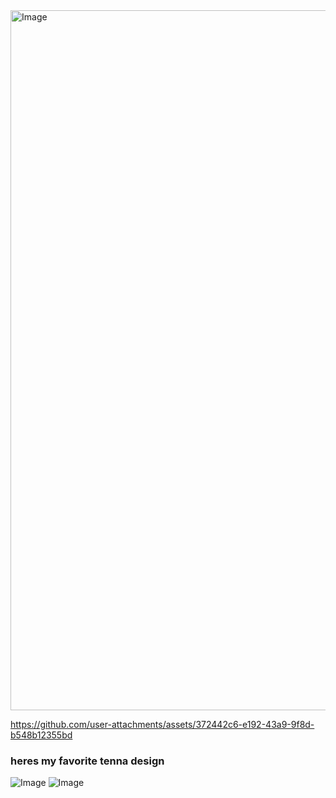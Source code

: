 <img width="1472" height="1120" alt="Image" src="https://github.com/user-attachments/assets/0068fb45-7fd0-4c3a-8528-8e0d3f3444f2" />

https://github.com/user-attachments/assets/372442c6-e192-43a9-9f8d-b548b12355bd

### heres my favorite tenna design
![Image](https://github.com/user-attachments/assets/0cf9c4ca-f4a4-4e5f-a463-43949dc0f2d3) 
![Image](https://github.com/user-attachments/assets/5497a891-8399-49eb-aba9-3433aad2c035)
